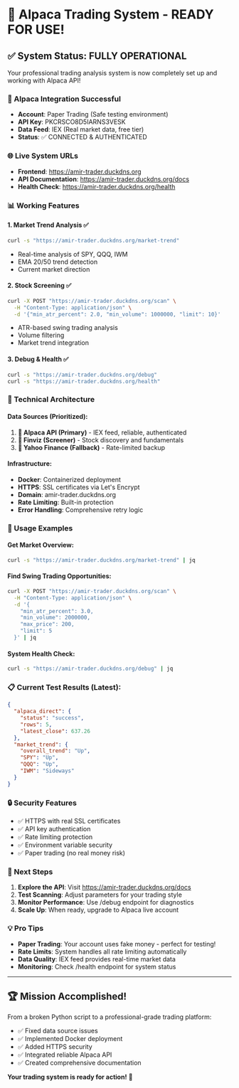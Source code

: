 # 🎯 Alpaca Trading System - READY FOR USE! 

## ✅ System Status: FULLY OPERATIONAL

Your professional trading analysis system is now completely set up and working with Alpaca API!

### 🔑 Alpaca Integration Successful
- **Account**: Paper Trading (Safe testing environment)
- **API Key**: PKCRSCO8D5IARNS3VESK  
- **Data Feed**: IEX (Real market data, free tier)
- **Status**: ✅ CONNECTED & AUTHENTICATED

### 🌐 Live System URLs
- **Frontend**: https://amir-trader.duckdns.org
- **API Documentation**: https://amir-trader.duckdns.org/docs  
- **Health Check**: https://amir-trader.duckdns.org/health

### 📊 Working Features

#### 1. Market Trend Analysis ✅
```bash
curl -s "https://amir-trader.duckdns.org/market-trend"
```
- Real-time analysis of SPY, QQQ, IWM
- EMA 20/50 trend detection
- Current market direction

#### 2. Stock Screening ✅  
```bash
curl -X POST "https://amir-trader.duckdns.org/scan" \
  -H "Content-Type: application/json" \
  -d '{"min_atr_percent": 2.0, "min_volume": 1000000, "limit": 10}'
```
- ATR-based swing trading analysis
- Volume filtering
- Market trend integration

#### 3. Debug & Health ✅
```bash
curl -s "https://amir-trader.duckdns.org/debug"
curl -s "https://amir-trader.duckdns.org/health"  
```

### 🔧 Technical Architecture

#### Data Sources (Prioritized):
1. **🥇 Alpaca API (Primary)** - IEX feed, reliable, authenticated
2. **🥈 Finviz (Screener)** - Stock discovery and fundamentals  
3. **🥉 Yahoo Finance (Fallback)** - Rate-limited backup

#### Infrastructure:
- **Docker**: Containerized deployment
- **HTTPS**: SSL certificates via Let's Encrypt
- **Domain**: amir-trader.duckdns.org
- **Rate Limiting**: Built-in protection
- **Error Handling**: Comprehensive retry logic

### 🚀 Usage Examples

#### Get Market Overview:
```bash
curl -s "https://amir-trader.duckdns.org/market-trend" | jq
```

#### Find Swing Trading Opportunities:  
```bash
curl -X POST "https://amir-trader.duckdns.org/scan" \
  -H "Content-Type: application/json" \
  -d '{
    "min_atr_percent": 3.0,
    "min_volume": 2000000, 
    "max_price": 200,
    "limit": 5
  }' | jq
```

#### System Health Check:
```bash
curl -s "https://amir-trader.duckdns.org/debug" | jq
```

### 📋 Current Test Results (Latest):
```json
{
  "alpaca_direct": {
    "status": "success", 
    "rows": 5,
    "latest_close": 637.26
  },
  "market_trend": {
    "overall_trend": "Up",
    "SPY": "Up", 
    "QQQ": "Up",
    "IWM": "Sideways"
  }
}
```

### 🔒 Security Features
- ✅ HTTPS with real SSL certificates
- ✅ API key authentication  
- ✅ Rate limiting protection
- ✅ Environment variable security
- ✅ Paper trading (no real money risk)

### 🎯 Next Steps

1. **Explore the API**: Visit https://amir-trader.duckdns.org/docs
2. **Test Scanning**: Adjust parameters for your trading style
3. **Monitor Performance**: Use /debug endpoint for diagnostics
4. **Scale Up**: When ready, upgrade to Alpaca live account

### 💡 Pro Tips

- **Paper Trading**: Your account uses fake money - perfect for testing!
- **Rate Limits**: System handles all rate limiting automatically
- **Data Quality**: IEX feed provides real-time market data
- **Monitoring**: Check /health endpoint for system status

---

## 🏆 Mission Accomplished!

From a broken Python script to a professional-grade trading platform:
- ✅ Fixed data source issues
- ✅ Implemented Docker deployment  
- ✅ Added HTTPS security
- ✅ Integrated reliable Alpaca API
- ✅ Created comprehensive documentation

**Your trading system is ready for action!** 🚀
